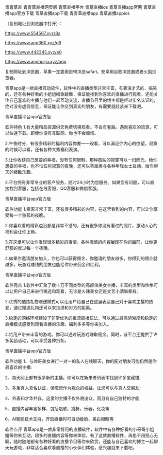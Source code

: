 青青草直
青青草直播网页版
青草直播平台
青草直播ios
青草直播app官网
青草直播app官方下载
青草直播app下载
青青草直播app
青草直播appios

（复制地址到浏览器中打开）：

https://www.554567.xyz/8a

https://www.app360.xyz/q9

https://www.442345.xyz/e0

https://www.apphuijia.xyz/app

复制网址到浏览器，苹果一定要用自带浏览safari，安卓用谷歌浏览器或者火狐浏览器。

 
青草app是一款直播互动软件，软件中的直播类型非常丰富，有表演才艺的、搞笑的，还有各种好看的小姐姐唱歌跳舞，保证能找到你喜欢的直播进行观看，还能关注自己喜欢的主播与他们一起互动交流，直播节目里的博主都是经过实名认证的，绝对没有虚假信息，保证能让你交到真实的朋友，有需要就赶紧来下载吧。

青草直播平台app官方版

软件特色
1.有大量精品资源供您免费切换观看。不会有套路。遇到喜欢的资源，可以快速下载。即使你没有互联网，你也不会惊慌。

2.午夜时分，有很多精彩的福利内容你要一一观看，可以满足你内心的欲望。寂寞的时候可以看，还有各种大秀福利表演。

3.让你收获自己想要的幸福，没有任何限制，那种孤独的寂寞可以一扫而光，给你想要的幸福，也不怕任何寂寞的夜晚，还可以零距离与各种年轻女士互动，给你聊天的极致乐趣。

4.平台拥有非常专业的客户服务，随时24小时为您服务。如果您有问题，可以直接找到客服，包括在线客服，QQ客服和微信客服。

青草直播平台app官方版

软件功能
1.资源非常丰富，还有很多精彩的内容，在这里看到的内容，可以让你享受每一个独孤的夜晚。

2.你喜欢看的精彩边沿都是非常不错的，还有很多你没有看过的照片，激动人心的福利会让你上瘾。

3.在这里可以让你发现很多精彩的事情，各种激情的内容展现在你的面前，让你更舒服的度过每一个夜晚。

4.如果你邀请朋友加入，你也可以获得佣金，你邀请的朋友越多，你得到的佣全就越多，玩游戏赚钱的朋友也能给你带来佣金和红利。

青草直播平台app官方版

软件亮点
1.软件中汇聚了数十万不同类型的高颜值美女主播，丰富的类型和性格可以让用户自己来进行挑选和观看，无论是火辣美女还是文艺小清新都有。

2.优秀的酷炫礼物赠送模式可以让用户给自己在这里表达自己对于喜欢主播的热爱，通过赠送礼物还可以来拉进和对方的距离。

3.稳定的网络环境建设了非常优秀的推流直播玩法，可以通过最高清晰度和稳定的直播模式感受到观看直播的乐趣，福利多多等你来加入。

4.给用户带来丰富的游戏。你可以通过玩游戏赚取佣金。同时，该平台还提供了许多奖励活动，可以享受各种折扣。

青草直播平台app官方版

软件功能
1、与帅哥美女进行一对一的私人在线聊天，你的配对朋友可能仍然是你最喜欢的主播:

2、每天网上都有很多新的主播。你可以在新来者列表中找到许多宝藏锚;

3、多重真人真名认证，保障您作为观众的权益，让您可以与真人交朋友;

4、外表和才华并存。这里的主播不仅外貌出众，而且有自己独特的才能

5、直播内容丰富多样，包括唱歌，跳舞，乐器，化妆等

6、AI智能技术支持，开启直播时可自动瘦脸、美白眼睛等

软件点评
青草app是一款非常好用的直播软件，软件中有各种好看的小哥哥小姐姐等你来互动，超多的直播内容等你来体验，有了这款直播软件，再也不用担心无聊，随时随地都有各种好看的直播节目等你来欣赏，还能与自己喜欢的博主一起聊天玩游戏，非常适合喜欢看直播的小伙伴们体验，感兴趣就来下载吧。
